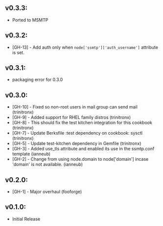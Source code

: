 ## v0.3.3:

* Ported to MSMTP

## v0.3.2:

* [GH-13] - Add auth only when `node['ssmtp']['auth_username']` attribute is set.

## v0.3.1:

* packaging error for 0.3.0

## v0.3.0:

* [GH-10] - Fixed so non-root users in mail group can send mail (trinitronx)
* [GH-9] - Added support for RHEL family distros (trinitronx)
* [GH-8] - This should fix the test kitchen integration for this cookbook (trinitronx)
* [GH-7] - Update Berksfile :test dependency on cookbook: sysctl (trinitronx)
* [GH-5] - Update test-kitchen dependency in Gemfile (trinitronx)
* [GH-3] - Added use_tls attribute and enabled its use in the ssmtp.conf template (ianneub)
* [GH-2] - Change from using node.domain to node['domain'] incase 'domain' is not available. (ianneub)

## v0.2.0:

* [GH-1] - Major overhaul (fooforge)

## v0.1.0:

* Initial Release

